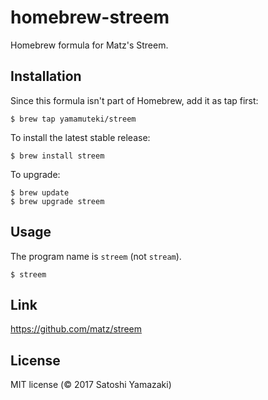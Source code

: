 # homebrew-streem

Homebrew formula for Matz's Streem.

## Installation

Since this formula isn't part of Homebrew, add it as tap first:

    $ brew tap yamamuteki/streem

To install the latest stable release:

    $ brew install streem

To upgrade:

    $ brew update
    $ brew upgrade streem

## Usage

The program name is `streem` (not `stream`).

    $ streem

## Link

https://github.com/matz/streem

## License

MIT license (&copy; 2017 Satoshi Yamazaki)
